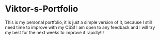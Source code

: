 # Viktor-s-Portfolio
This is my personal portfolio, it is just a simple version of it, because I still need time to improve with my CSS! I am open to any feedback and I will try my best for the next weeks to improve it rapidly!!! 
